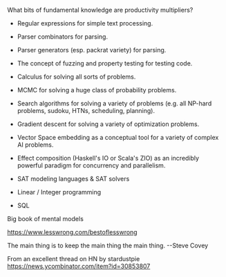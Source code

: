 What bits of fundamental knowledge are productivity multipliers?

* Regular expressions for simple text processing.
* Parser combinators for parsing.
* Parser generators (esp. packrat variety) for parsing.
* The concept of fuzzing and property testing for testing code.
* Calculus for solving all sorts of problems.
* MCMC for solving a huge class of probability problems.
* Search algorithms for solving a variety of problems (e.g. all NP-hard problems, sudoku, HTNs, scheduling, planning).
* Gradient descent for solving a variety of optimization problems.
* Vector Space embedding as a conceptual tool for a variety of complex AI problems.
* Effect composition (Haskell's IO or Scala's ZIO) as an incredibly powerful paradigm for concurrency and parallelism.
* SAT modeling languages & SAT solvers
* Linear / Integer programming

* SQL


Big book of mental models

https://www.lesswrong.com/bestoflesswrong

The main thing is to keep the main thing the main thing. --Steve Covey


From an excellent thread on HN by stardustpie
https://news.ycombinator.com/item?id=30853807
